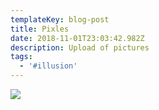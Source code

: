 ```yaml
---
templateKey: blog-post
title: Pixles
date: 2018-11-01T23:03:42.982Z
description: Upload of pictures
tags:
  - '#illusion'
---
```

![](/img/albert-einstein-marilyn-monroe.jpg)
